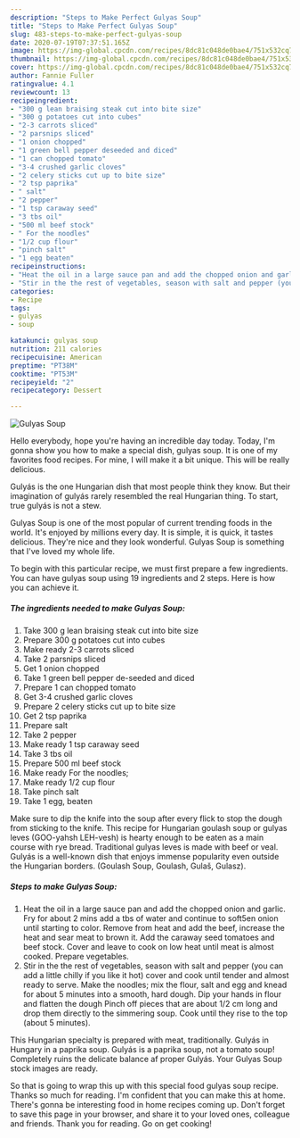 ```yaml
---
description: "Steps to Make Perfect Gulyas Soup"
title: "Steps to Make Perfect Gulyas Soup"
slug: 483-steps-to-make-perfect-gulyas-soup
date: 2020-07-19T07:37:51.165Z
image: https://img-global.cpcdn.com/recipes/8dc81c048de0bae4/751x532cq70/gulyas-soup-recipe-main-photo.jpg
thumbnail: https://img-global.cpcdn.com/recipes/8dc81c048de0bae4/751x532cq70/gulyas-soup-recipe-main-photo.jpg
cover: https://img-global.cpcdn.com/recipes/8dc81c048de0bae4/751x532cq70/gulyas-soup-recipe-main-photo.jpg
author: Fannie Fuller
ratingvalue: 4.1
reviewcount: 13
recipeingredient:
- "300 g lean braising steak cut into bite size"
- "300 g potatoes cut into cubes"
- "2-3 carrots sliced"
- "2 parsnips sliced"
- "1 onion chopped"
- "1 green bell pepper deseeded and diced"
- "1 can chopped tomato"
- "3-4 crushed garlic cloves"
- "2 celery sticks cut up to bite size"
- "2 tsp paprika"
- " salt"
- "2 pepper"
- "1 tsp caraway seed"
- "3 tbs oil"
- "500 ml beef stock"
- " For the noodles"
- "1/2 cup flour"
- "pinch salt"
- "1 egg beaten"
recipeinstructions:
- "Heat the oil in a large sauce pan and add the chopped onion and garlic. Fry for about 2 mins add a tbs of water and continue to soft5en onion until starting to color. Remove from heat and add the beef, increase the heat and sear meat to brown it. Add the caraway seed tomatoes and beef stock. Cover and leave to cook on low heat until meat is almost cooked. Prepare vegetables."
- "Stir in the the rest of vegetables, season with salt and pepper (you can add a little chilly if you like it hot) cover and cook until tender and almost ready to serve. Make the noodles; mix the flour, salt and egg and knead for about 5 minutes into a smooth, hard dough. Dip your hands in flour and flatten the dough Pinch off pieces that are about 1/2 cm long and drop them directly to the simmering soup. Cook until they rise to the top (about 5 minutes)."
categories:
- Recipe
tags:
- gulyas
- soup

katakunci: gulyas soup 
nutrition: 211 calories
recipecuisine: American
preptime: "PT38M"
cooktime: "PT53M"
recipeyield: "2"
recipecategory: Dessert

---
```



![Gulyas Soup](https://img-global.cpcdn.com/recipes/8dc81c048de0bae4/751x532cq70/gulyas-soup-recipe-main-photo.jpg)

Hello everybody, hope you're having an incredible day today. Today, I'm gonna show you how to make a special dish, gulyas soup. It is one of my favorites food recipes. For mine, I will make it a bit unique. This will be really delicious.

Gulyás is the one Hungarian dish that most people think they know. But their imagination of gulyás rarely resembled the real Hungarian thing. To start, true gulyás is not a stew.

Gulyas Soup is one of the most popular of current trending foods in the world. It's enjoyed by millions every day. It is simple, it is quick, it tastes delicious. They're nice and they look wonderful. Gulyas Soup is something that I've loved my whole life.


To begin with this particular recipe, we must first prepare a few ingredients. You can have gulyas soup using 19 ingredients and 2 steps. Here is how you can achieve it.

<!--inarticleads1-->

##### The ingredients needed to make Gulyas Soup:

1. Take 300 g lean braising steak cut into bite size
1. Prepare 300 g potatoes cut into cubes
1. Make ready 2-3 carrots sliced
1. Take 2 parsnips sliced
1. Get 1 onion chopped
1. Take 1 green bell pepper de-seeded and diced
1. Prepare 1 can chopped tomato
1. Get 3-4 crushed garlic cloves
1. Prepare 2 celery sticks cut up to bite size
1. Get 2 tsp paprika
1. Prepare  salt
1. Take 2 pepper
1. Make ready 1 tsp caraway seed
1. Take 3 tbs oil
1. Prepare 500 ml beef stock
1. Make ready  For the noodles;
1. Make ready 1/2 cup flour
1. Take pinch salt
1. Take 1 egg, beaten


Make sure to dip the knife into the soup after every flick to stop the dough from sticking to the knife. This recipe for Hungarian goulash soup or gulyas leves (GOO-yahsh LEH-vesh) is hearty enough to be eaten as a main course with rye bread. Traditional gulyas leves is made with beef or veal. Gulyás is a well-known dish that enjoys immense popularity even outside the Hungarian borders. (Goulash Soup, Goulash, Gulaš, Gulasz). 

<!--inarticleads2-->

##### Steps to make Gulyas Soup:

1. Heat the oil in a large sauce pan and add the chopped onion and garlic. Fry for about 2 mins add a tbs of water and continue to soft5en onion until starting to color. Remove from heat and add the beef, increase the heat and sear meat to brown it. Add the caraway seed tomatoes and beef stock. Cover and leave to cook on low heat until meat is almost cooked. Prepare vegetables.
1. Stir in the the rest of vegetables, season with salt and pepper (you can add a little chilly if you like it hot) cover and cook until tender and almost ready to serve. Make the noodles; mix the flour, salt and egg and knead for about 5 minutes into a smooth, hard dough. Dip your hands in flour and flatten the dough Pinch off pieces that are about 1/2 cm long and drop them directly to the simmering soup. Cook until they rise to the top (about 5 minutes).


This Hungarian specialty is prepared with meat, traditionally. Gulyás in Hungary in a paprika soup. Gulyás is a paprika soup, not a tomato soup! Completely ruins the delicate balance af proper Gulyás. Your Gulyas Soup stock images are ready. 

So that is going to wrap this up with this special food gulyas soup recipe. Thanks so much for reading. I'm confident that you can make this at home. There's gonna be interesting food in home recipes coming up. Don't forget to save this page in your browser, and share it to your loved ones, colleague and friends. Thank you for reading. Go on get cooking!
